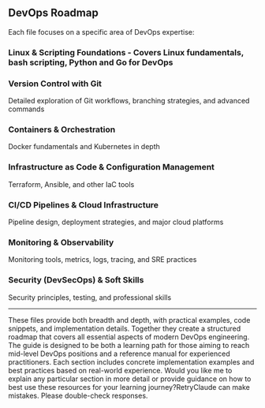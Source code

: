## DevOps Roadmap
Each file focuses on a specific area of DevOps expertise:

### Linux & Scripting Foundations - Covers Linux fundamentals, bash scripting, Python and Go for DevOps

### Version Control with Git
Detailed exploration of Git workflows, branching strategies, and advanced commands

### Containers & Orchestration
Docker fundamentals and Kubernetes in depth

### Infrastructure as Code & Configuration Management
Terraform, Ansible, and other IaC tools

### CI/CD Pipelines & Cloud Infrastructure
Pipeline design, deployment strategies, and major cloud platforms

### Monitoring & Observability
Monitoring tools, metrics, logs, tracing, and SRE practices

### Security (DevSecOps) & Soft Skills
Security principles, testing, and professional skills

---
These files provide both breadth and depth, with practical examples, code snippets, and implementation details. Together they create a structured roadmap that covers all essential aspects of modern DevOps engineering.
The guide is designed to be both a learning path for those aiming to reach mid-level DevOps positions and a reference manual for experienced practitioners. Each section includes concrete implementation examples and best practices based on real-world experience.
Would you like me to explain any particular section in more detail or provide guidance on how to best use these resources for your learning journey?RetryClaude can make mistakes. Please double-check responses.
